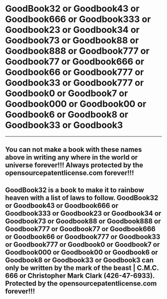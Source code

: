 # GoodBook32 or Goodbook43 or Goodbook666 or Goodbook333 or Goodbook23 or Goodbook34 or Goodbook73 or Goodbook88 or Goodbook888 or Goodbook777 or Goodbook77 or Goodbook666 or Goodbook66 or Goodbook777 or Goodbook33 or Goodbook777 or Goodbook0 or Goodbook7 or Goodbook000 or Goodbook00 or Goodbook6 or Goodbook8 or Goodbook33 or Goodbook3
-------------------------------------------------------------------------------------------------------------------------------------------------------------------------------------------------------------------------
You can not make a book with these names above in writing any where in the world or universe forever!!! Always protected by the opensourcepatentlicense.com forever!!!
-------------------------------------------------------------------------------------------------------------------------------------------------------------------------------------------------------------------------

GoodBook32 is a book to make it to rainbow heaven with a list of laws to follow. GoodBook32 or Goodbook43 or Goodbook666 or Goodbook333 or Goodbook23 or Goodbook34 or Goodbook73 or Goodbook88 or Goodbook888 or Goodbook777 or Goodbook77 or Goodbook666 or Goodbook66 or Goodbook777 or Goodbook33 or Goodbook777 or Goodbook0 or Goodbook7 or Goodbook000 or Goodbook00 or Goodbook6 or Goodbook8 or Goodbook33 or Goodbook3 can only be written by the mark of the beast | C.M.C. 666 or Christopher Mark Clark (426-47-6933). Protected by the opensourcepatentlicense.com forever!!!
-------------------------------------------------------------------------------------------------------------------------------------------------------------------------------------------------------------------------
